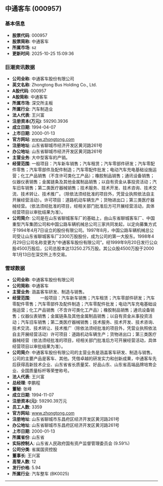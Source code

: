 ## 中通客车 (000957)

### 基本信息

- **股票代码**: 000957
- **股票简称**: 中通客车
- **所属市场**: sz
- **更新时间**: 2025-10-25 15:09:36

### 巨潮资讯数据

- **公司全称**: 中通客车股份有限公司
- **英文名称**: Zhongtong Bus Holding Co., Ltd.
- **A股代码**: 000957
- **A股简称**: 中通客车
- **所属市场**: 深交所主板
- **所属行业**: 汽车制造业
- **法人代表**: 王兴富
- **注册资本(万元)**: 59290.3936
- **成立日期**: 1994-04-07
- **上市日期**: 2000-01-13
- **官方网站**: www.zhongtong.com
- **注册地址**: 山东省聊城市经济开发区黄河路261号
- **办公地址**: 山东省聊城市经济开发区黄河路261号
- **主营业务**: 大中型客车的产销。
- **经营范围**: 一般项目：汽车新车销售；汽车租赁；汽车零部件研发；汽车零配件零售；汽车零部件及配件制造；汽车零配件批发；电动汽车充电基础设施运营；化工产品销售（不含许可类化工产品）；橡胶制品销售；通讯设备销售；仪器仪表销售；金属链条及其他金属制品销售；以自有资金从事投资活动；汽车旧车销售；第二类医疗器械销售；技术服务、技术开发、技术咨询、技术交流、技术转让、技术推广。（除依法须经批准的项目外，凭营业执照依法自主开展经营活动）。许可项目：道路机动车辆生产；货物进出口；第三类医疗器械经营。（依法须经批准的项目，经相关部门批准后方可开展经营活动，具体经营项目以审批结果为准）。
- **公司简介**: 公司是在山东省聊城客车厂的基础上，由山东省聊城客车厂、中国重型汽车集团公司和中国公路车辆机械总公司三家共同发起，以定向募集方式于1994年4月7日设立的股份有限公司。1997年8月，中国公路车辆机械总公司受让山东省聊城客车厂2300万股股份，成为公司的第一大股东。1998年4月29日公司名称变更为“中通客车股份有限公司”。经1999年9月20日发行公众股4500万股后，公司总股本达13250.275万股。其公众股4500万股于2000年1月13日在深交所上市交易。

### 雪球数据

- **公司全称**: 中通客车股份有限公司
- **公司简称**: 中通客车
- **主营业务**: 涵盖客车研发、制造与销售。
- **经营范围**: 　　一般项目：汽车新车销售；汽车租赁；汽车零部件研发；汽车零配件零售；汽车零部件及配件制造；汽车零配件批发；电动汽车充电基础设施运营；化工产品销售（不含许可类化工产品）；橡胶制品销售；通讯设备销售；仪器仪表销售；金属链条及其他金属制品销售；以自有资金从事投资活动；汽车旧车销售；第二类医疗器械销售；技术服务、技术开发、技术咨询、技术交流、技术转让、技术推广（除依法须经批准的项目外，凭营业执照依法自主开展经营活动）许可项目：道路机动车辆生产；货物进出口；第三类医疗器械经营（依法须经批准的项目，经相关部门批准后方可开展经营活动，具体经营项目以审批结果为准）。
- **公司简介**: 中通客车股份有限公司的主营业务是涵盖客车研发、制造与销售。公司的主要产品是客车、其他。凭借卓越的研发实力和创新成果，中通客车先后获得高新技术企业、山东省省长质量奖、好品山东、山东省高端品牌培育企业、全国质量标杆等荣誉称号。
- **法人代表**: 王兴富
- **总经理**: 李鹏程
- **董秘**: 张峰
- **成立日期**: 1994-11-07
- **注册资本(元)**: 59290.39万元
- **员工人数**: 3359
- **官方网站**: www.zhongtong.com
- **注册地址**: 山东省聊城市东昌府区经济开发区黄河路261号
- **办公地址**: 山东省聊城市东昌府区经济开发区黄河路261号
- **上市日期**: 2000-01-13
- **所属省份**: 山东省
- **实际控制人**: 山东省人民政府国有资产监督管理委员会 (9.59%)
- **公司分类**: 省属国资控股
- **董事长**: 王兴富
- **高管人数**: 12
- **发行价格**: 5.94
- **所属行业**: 汽车整车 (BK0025)

---